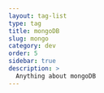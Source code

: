 ```yaml
---
layout: tag-list
type: tag
title: mongoDB
slug: mongo
category: dev
order: 5
sidebar: true
description: >
  Anything about mongoDB
---
```

